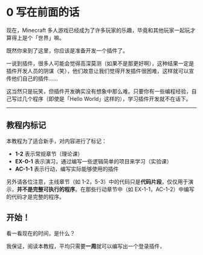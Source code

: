 # 0 写在前面的话

现在，Minecraft 多人游戏已经成为了许多玩家的乐趣，毕竟和其他玩家一起玩才算得上是个「世界」嘛。

既然你来到了这里，你应该是准备开发一个插件了。

一说到插件，很多人可能会觉得高深莫测（如果不是那更好啊），这种结果一定是插件开发人员的阴谋（笑），他们故意让我们觉得开发插件很困难，这样就可以宣传他们自己的插件……

这当然只是玩笑，但插件开发确实没有想象中那么难。只要你有一些编程经验，自己写过几个程序（即使是「Hello World」这样的），学习插件开发就不在话下。

---

## 教程内标记

本教程为了适合新手，对内容进行了标记：

- **1-2** 表示常规章节（理论课）
- **EX-0-1** 表示演习，通过编写一些逻辑简单的项目来学习（实验课）
- **AC-1-1** 表示行动，编写实际能够使用的插件

另外请各位注意，主线章节（如 1-2，5-3）中的代码只是**代码片段**，仅仅用于演示，**并不是完整可执行的程序**。在那些行动章节中（如 EX-1-1，AC-1-2）中编写的代码才是完整的程序。

## 开始！

看一看现在的时间，是什么？

我保证，阅读本教程，平均只需要**一周**就可以编写出一个登录插件，

